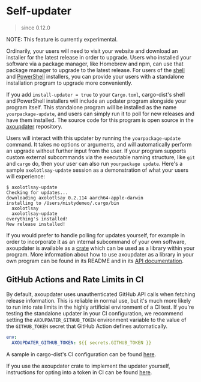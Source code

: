 # Self-updater

> since 0.12.0

NOTE: This feature is currently experimental.

Ordinarily, your users will need to visit your website and download an installer for the latest release in order to upgrade. Users who installed your software via a package manager, like Homebrew and npm, can use that package manager to upgrade to the latest release. For users of the [shell] and [PowerShell] installers, you can provide your users with a standalone installation program to upgrade more conveniently.

If you add `install-updater = true` to your `Cargo.toml`, cargo-dist's shell and PowerShell installers will include an updater program alongside your program itself. This standalone program will be installed as the name `yourpackage-update`, and users can simply run it to poll for new releases and have them installed. The source code for this program is open source in the [axoupdater] repository.

Users will interact with this updater by running the `yourpackage-update` command. It takes no options or arguments, and will automatically perform an upgrade without further input from the user. If your program supports custom external subcommands via the executable naming structure, like `git` and `cargo` do, then your user can also run `yourpackage update`. Here's a sample `axolotlsay-update` session as a demonstration of what your users will experience:

```
$ axolotlsay-update
Checking for updates...
downloading axolotlsay 0.2.114 aarch64-apple-darwin
installing to /Users/mistydemeo/.cargo/bin
  axolotlsay
  axolotlsay-update
everything's installed!
New release installed!
```

If you would prefer to handle polling for updates yourself, for example in order to incorporate it as an internal subcommand of your own software, axoupdater is available as a [crate] which can be used as a library within your program. More information about how to use axoupdater as a library in your own program can be found in its README and in its [API documentation][axoupdater-docs].

## GitHub Actions and Rate Limits in CI

By default, axoupdater uses unauthenticated GitHub API calls when fetching release information. This is reliable in normal use, but it's much more likely to run into rate limits in the highly artificial environment of a CI test. If you're testing the standalone updater in your CI configuration, we recommend setting the `AXOUPDATER_GITHUB_TOKEN` environment variable to the value of the `GITHUB_TOKEN` secret that GitHub Action defines automatically.

```yaml
env:
  AXOUPDATER_GITHUB_TOKEN: ${{ secrets.GITHUB_TOKEN }}
```

A sample in cargo-dist's CI configuration can be found [here][cargo-dist-ci-config].

If you use the axoupdater crate to implement the updater yourself, instructions for opting into a token in CI can be found [here][axoupdater-token-docs].

[axoupdater]: https://github.com/axodotdev/axoupdater
[axoupdater-docs]: https://docs.rs/axoupdater/
[axoupdater-token-docs]: https://github.com/axodotdev/axoupdater?tab=readme-ov-file#github-actions-and-rate-limits-in-ci
[cargo-dist-ci-config]: https://github.com/axodotdev/cargo-dist/blob/80f2e19e5aa79b7b1f64beb62ceb07aa71566707/.github/workflows/ci.yml#L82-L85
[crate]: https://crates.io/crates/axoupdater
[shell]: ./shell.md
[PowerShell]: ./powershell.md
